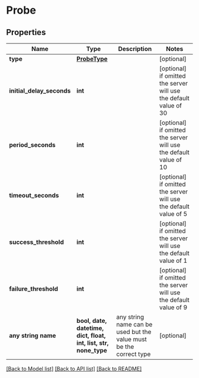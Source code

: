 # Probe


## Properties
Name | Type | Description | Notes
------------ | ------------- | ------------- | -------------
**type** | [**ProbeType**](ProbeType.md) |  | [optional] 
**initial_delay_seconds** | **int** |  | [optional]  if omitted the server will use the default value of 30
**period_seconds** | **int** |  | [optional]  if omitted the server will use the default value of 10
**timeout_seconds** | **int** |  | [optional]  if omitted the server will use the default value of 5
**success_threshold** | **int** |  | [optional]  if omitted the server will use the default value of 1
**failure_threshold** | **int** |  | [optional]  if omitted the server will use the default value of 9
**any string name** | **bool, date, datetime, dict, float, int, list, str, none_type** | any string name can be used but the value must be the correct type | [optional]

[[Back to Model list]](../README.md#documentation-for-models) [[Back to API list]](../README.md#documentation-for-api-endpoints) [[Back to README]](../README.md)


